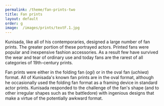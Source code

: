 ```yaml
---
permalink: /theme/fan-prints-two
title: Fan prints
layout: default
order: g
image:  /images/prints/textF.1.jpg
---
```

Kunisada, like all of his contemporaries, designed a large number of fan prints. The greater portion of these portrayed actors. Printed fans were popular and inexpensive fashion accessories. As a result few have survived the wear and tear of ordinary use and today fans are the rarest of all categories of 19th-century prints.

Fan prints were either in the folding fan (_ogi_) or in the oval fan (_uchiwa_) format. All of Kunisada's known fan prints are in the oval format, although he occasionally used the folding fan format as a framing device in standard actor prints. Kunisada responded to the challenge of the fan's shape (and to other irregular shapes such as the battledore) with ingenious designs that make a virtue of the potentially awkward format.  
